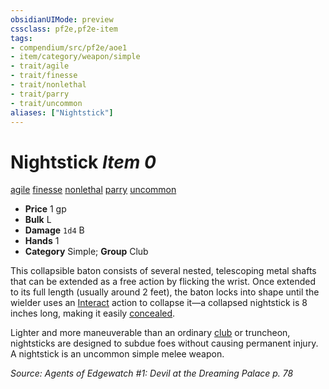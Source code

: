 ```yaml
---
obsidianUIMode: preview
cssclass: pf2e,pf2e-item
tags:
- compendium/src/pf2e/aoe1
- item/category/weapon/simple
- trait/agile
- trait/finesse
- trait/nonlethal
- trait/parry
- trait/uncommon
aliases: ["Nightstick"]
---
```

# Nightstick *Item 0*  
[agile](/rules/traits/agile.md)  [finesse](/rules/traits/finesse.md)  [nonlethal](/rules/traits/nonlethal.md)  [parry](/rules/traits/parry.md)  [uncommon](/rules/traits/uncommon.md)  

- **Price** 1 gp
- **Bulk** L
- **Damage** `1d4` B
- **Hands** 1
- **Category** Simple; **Group** Club 

This collapsible baton consists of several nested, telescoping metal shafts that can be extended as a free action by flicking the wrist. Once extended to its full length (usually around 2 feet), the baton locks into shape until the wielder uses an [Interact](/rules/actions/interact.md) action to collapse it—a collapsed nightstick is 8 inches long, making it easily [concealed](/rules/actions/conceal-an-object.md).

Lighter and more maneuverable than an ordinary [club](/compendium/equipment/items/club.md) or truncheon, nightsticks are designed to subdue foes without causing permanent injury. A nightstick is an uncommon simple melee weapon.

*Source: Agents of Edgewatch #1: Devil at the Dreaming Palace p. 78*